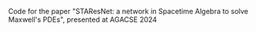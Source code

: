 Code for the paper "STAResNet: a network in Spacetime Algebra to solve Maxwell's PDEs", presented at AGACSE 2024



